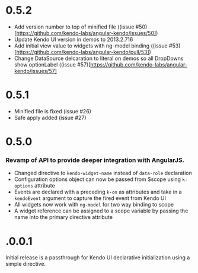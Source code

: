 # 0.5.2

* Add version number to top of minified file ((issue #50)[https://github.com/kendo-labs/angular-kendo/issues/50])
* Update Kendo UI version in demos to 2013.2.716
* Add initial view value to widgets with ng-model binding ((issue #53)[https://github.com/kendo-labs/angular-kendo/pull/53])
* Change DataSource delcaration to literal on demos so all DropDowns show optionLabel ((issue #57)[https://github.com/kendo-labs/angular-kendo/issues/57]

# 0.5.1

* Minified file is fixed (issue #26)
* Safe apply added (issue #27)

# 0.5.0

### Revamp of API to provide deeper integration with AngularJS.

* Changed directive to `kendo-widget-name` instead of `data-role` declaration
* Configuration options object can now be passed from $scope using `k-options` attribute
* Events are declared with a preceding `k-on` as attributes and take in a `kendoEvent` argument to capture the fired event from Kendo UI
* All widgets now work with `ng-model` for two way binding to scope
* A widget reference can be assigned to a scope variable by passing the name into the primary directive attribute

# .0.0.1

Initial release is a passthrough for Kendo UI declarative initialization using a simple directive.



